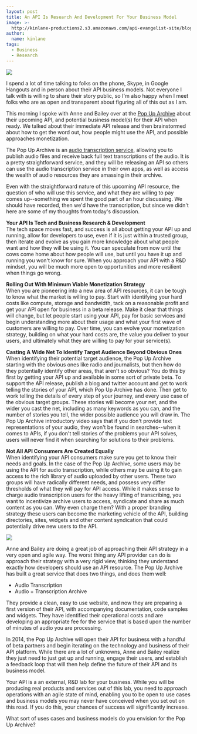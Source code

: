 ```yaml
---
layout: post
title: An API Is Research And Development For Your Business Model
image: >-
  http://kinlane-productions2.s3.amazonaws.com/api-evangelist-site/blog/pop-up-archive-logo.png
author:
  name: kinlane
tags:
  - Business
  - Research
---
```

[![](https://s3.amazonaws.com/kinlane-productions2/api-evangelist/pop-up-archive/pop-up-archive-logo.png)](https://www.popuparchive.org/ "Pop Up Archive")

I spend a lot of time talking to folks on the phone, Skype, in Google Hangouts and in person about their API business models. Not everyone I talk with is willing to share their story public, so I'm also happy when I meet folks who are as open and transparent about figuring all of this out as I am.

This morning I spoke with Anne and Bailey over at the [Pop Up Archive](https://www.popuparchive.org/ "Pop Up Archive") about their upcoming API, and potential business model(s) for their API when ready. We talked about their immediate API release and then brainstormed about how to get the word out, how people might use the API, and possible approaches monetization.

The Pop Up Archive is an [audio transcription service](https://www.popuparchive.org/), allowing you to publish audio files and receive back full text transcriptions of the audio. It is a pretty straightforward service, and they will be releasing an API so others can use the audio transcription service in their own apps, as well as access the wealth of audio resources they are amassing in their archive.

Even with the straightforward nature of this upcoming API resource, the question of who will use this service, and what they are willing to pay comes up--something we spent the good part of an hour discussing. We should have recorded, then we'd have the transcription, but since we didn't here are some of my thoughts from today's discussion.

**Your API Is Tech and Business Research & Development**  
The tech space moves fast, and success is all about getting your API up and running, allow for developers to use, even if it is just within a trusted group, then iterate and evolve as you gain more knowledge about what people want and how they will be using it. You can speculate from now until the cows come home about how people will use, but until you have it up and running you won't know for sure. When you approach your API with a R&D mindset, you will be much more open to opportunities and more resilient when things go wrong.

**Rolling Out With Minimum Viable Monetization Strategy**  
When you are pioneering into a new area of API resources, it can be tough to know what the market is willing to pay. Start with identifying your hard costs like compute, storage and bandwidth, tack on a reasonable profit and get your API open for business in a beta release. Make it clear that things will change, but let people start using your API, pay for basic services and begin understanding more about their usage and what your first wave of customers are willing to pay. Over time, you can evolve your monetization strategy, building on what your hard costs are, the value you deliver to your users, and ultimately what they are willing to pay for your service(s).

**Casting A Wide Net To Identify Target Audience Beyond Obvious Ones**  
When identifying their potential target audience, the Pop Up Archive starting with the obvious ones like radio and journalists, but then how do they potentially identify other areas, that aren't so obvious? You do this by first by getting your API up and available in some sort of private beta. To support the API release, publish a blog and twitter account and get to work telling the stories of your API, which Pop Up Archive has done. Then get to work telling the details of every step of your journey, and every use case of the obvious target groups. These stories will become your net, and the wider you cast the net, including as many keywords as you can, and the number of stories you tell, the wider possible audience you will draw in. The Pop Up Archive introductory video says that if you don't provide text representations of your audio, they won't be found in searches--when it comes to APIs, if you don't tell stories of the problems your API solves, users will never find it when searching for solutions to their problems.

**Not All API Consumers Are Created Equally**  
When identifying your API consumers make sure you get to know their needs and goals. In the case of the Pop Up Archive, some users may be using the API for audio transcription, while others may be using it to gain access to the rich library of audio uploaded by other users. These two groups will have radically different needs, and possess very differ thresholds of what they will pay for API access. While it makes sense to charge audio transcription users for the heavy lifting of transcribing, you want to incentivize archive users to access, syndicate and share as much content as you can. Why even charge them? With a proper branding strategy these users can become the marketing vehicle of the API, building directories, sites, widgets and other content syndication that could potentially drive new users to the API.

![](https://s3.amazonaws.com/kinlane-productions2/api-evangelist/pop-up-archive/pop-up-archive-tapes.png)

Anne and Bailey are doing a great job of approaching their API strategy in a very open and agile way. The worst thing any API provider can do is approach their strategy with a very rigid view, thinking they understand exactly how developers should use an API resource. The Pop Up Archive has built a great service that does two things, and does them well:

*   Audio Transcription
*   Audio + Transcription Archive

They provide a clean, easy to use website, and now they are preparing a first version of their API, with accompanying documentation, code samples and widgets. They have identified their operational costs and are developing an appropriate fee for the service that is based upon the number of minutes of audio you are processing.

In 2014, the Pop Up Archive will open their API for business with a handful of beta partners and begin iterating on the technology and business of their API platform. While there are a lot of unknowns, Anne and Bailey realize they just need to just get up and running, engage their users, and establish a feedback loop that will then help define the future of their API and its business model.

Your API is a an external, R&D lab for your business. While you will be producing real products and services out of this lab, you need to approach operations with an agile state of mind, enabling you to be open to use cases and business models you may never have conceived when you set out on this road. If you do this, your chances of success will significantly increase.

What sort of uses cases and business models do you envision for the Pop Up Archive?